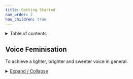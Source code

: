```yaml
---
title: Getting Started
nav_order: 2
has_children: true
---
```

<details closed markdown="block">
  <summary>
    Table of contents
  </summary>
{: .text-delta }
1. TOC
{:toc}
</details>


## Voice Feminisation
To achieve a lighter, brighter and sweeter voice in general.
<details closed markdown="block">
<summary>
<u>Expand / Collapse</u>
</summary>

Before we get into a typical plan for voice feminisation, let's get some things straight
- [Pitch is not that important!](pitch) Well, it's actually _really important_ but not in the way you might think. It's very useful for training, intonation and a few other things, but it's not a gender factor _in and of itself_.
- It's important to be aware at every stage of the possibility of falling into bad habits so be aware of what can go wrong in each exercise. You don't need to worry about it, just know that it *can* happen **and then it won't**.
- Finding a [voice example](/wiki/pages/voice-examples) you think is an improvement on your current voice, or in other words is closer to your goal is **really helpful** for having a sense of direction. If you find you're getting lost and aren't sure what to do, this might help.
- **Break large goals down into smaller steps!** If you have a huge goal, it can demotivate you and make it harder to see the progress you're getting. Instead of having a goal like "pass as X", it's a good idea to break it down into smaller steps like "change pitch to Y" and "learn vocal weight control to Z degree".
- Sometimes, knowing voice anatomy or reading research papers or watching videos about voice pedagogy is useful for background, but if you're reading or theorising more than you're practising, it's not helping!
- **Avoid all kinds of effort or strain**. If you can do a low pitch voice, and you can do a high pitch falsetto / hollow voice, then you should be able to do everything in between without strain! Keep it lazy and relaxed. If you add more effort, you will get less results in almost every case; keep it relaxed at least 95% of the time! Effort also *partially prevents your subconscious from making voice changes*, leading to a less natural sound, so the importance of this can't be understated.
- **Never try to move physical parts of your voice** around manually (e.g. the larynx). Knowing that they move is fine, but the problem with setting moving something as the goal is that to move a physical thing, we expect feedback in the form of physical sensation (and also it's a conscious action; we want subconscious actions as a priority). However, if you can feel physical sensations while using your voice, there's something badly wrong! You don't notice your voice normally because it's so automatic and relaxed, so keep that trend going!
- Drills and exercises are for exploration and to induce a change in some vocal characteristic before using your voice. Exploration is one of the most important parts of voice because most of voice is determined by coordination and habit.
- *Practice* doesn't mean just doing drills. Good practice is drilling only when needed, then speaking freely. Here's a biased ranking of practice methods:
  1. speaking in the presence of voices you want to sound like
  2. just talking in voice chat or in person
  3. doing a drill and reading a passage
  4. doing SOVTEs or VFEs
- **Have fun with it!** If you approach voice training as something to experiment with and explore then you'll get incredibly fast progress. This is regardless of how much you actually need your voice to be a certain way; the fact remains that being less attached to the sounds you make while training will help substantially to free your voice up to learn new skills.

# A typical plan
Below is a typical plan assuming an average masculine voice trained to be feminine. This isn't always accurate because everyone is different but it can give some direction to start. Adjustments will likely and should be made based on personal circumstances. You can do any of these things at any time, it's more a generalisation. Often it's most effective to be trying several things while working on one main concept.

## Lower [vocal weight](/wiki/pages/vocal-weight) and raise pitch
- the recommendation is to start by lowering vocal weight. Getting to a higher pitch with lower weight makes a significant difference already
- a relaxed high pitch will usually be light in vocal weight provided it isn't forced in some other way (i.e. breathiness)
- using "awwww" as if talking to a cute puppy is a good behavioural trigger for getting light vocal weight
- just sliding up to a higher pitch and then down half as far (e.g. C3 to C4 to G3) will help a lot with this
- even just speaking at a slightly higher pitch than normal for a while will help, provided it is done naturally and not forced
- avoid [breathiness](/wiki/pages/clarity/breathiness) or going too light, avoid [M2 / falsetto](/wiki/pages/other-resources/mechanisms) for now

## Raise [resonance](/wiki/pages/resonance) as needed
- try to think of resonance as just an **aspect of sound**, don't focus on physical aspects like raising the larynx except for context
- people often raise their larynx (and thus, resonance) when going to a high pitch, so you might not even need to do this step
- avoid [FVF](/wiki/pages/clarity/FVF) constriction (old man / old woman voice)
- avoid unvoiced / whisper slides if you can, or **prioritise doing voiced** ones. If you do unvoiced slides, make sure they are not constricted or rough, use "la" or "wa" (soft onsets) to help reduce the chance of constriction
- clean the sound up before using it. Don't use a configuration that is rough or efforful, make it smooth first even at the cost of lowering resonance slightly

## Clean up the voice
If you're at this stage and you have any roughness in your voice, now's the time to sort it out. Going further will make it extremely difficult to unlearn later

- reduce [breathiness](/wiki/pages/clarity/breathiness)
- practice lighter onsets with glottal strikes
- learn [FVF](/wiki/pages/clarity/FVF) retraction
- identify sources of tension and eliminate them
- find or create your strategically lazy configuration

## Practice speech patterns
- find an [example](/wiki/pages/voice-examples) of a voice you like
- avoid emphasis with volume for feminine voices
- vary tempo
- mimic someone's speech patterns
- intonation doesn't need to be super high, but it's worth practicing

## Get more [pitch range](/wiki/pages/pitch-range)
- at first this means just using the voice at a higher pitch sometimes to stretch your range. Fatigue is normal, but strain is to be avoided. If tension in neck persists for more than a few seconds after stopping speech, then you should rest and reevaluate your methods
- using [M2 and making it stronger](/wiki/pages/pitch-range/strong-m2) (sometimes called mix voice) is a good quick way to get tons of extra range
- practice intonating progressively higher

## Start [mimicry](/wiki/pages/microbehaviours/mimicry) and learn [microbehaviours](/wiki/pages/microbehaviours)
- you can do this at any time, but make sure you can hit the pitch and resonance of the voice you're mimicking or else it might be quite difficult
- find a clip of a voice such as from [voice examples](/wiki/pages/voice-examples) that is not outside your pitch or resonance range
- put a beep sound at the beginning for timing if needed
- practice speaking over it as it plays and also listening and copying
</details>
